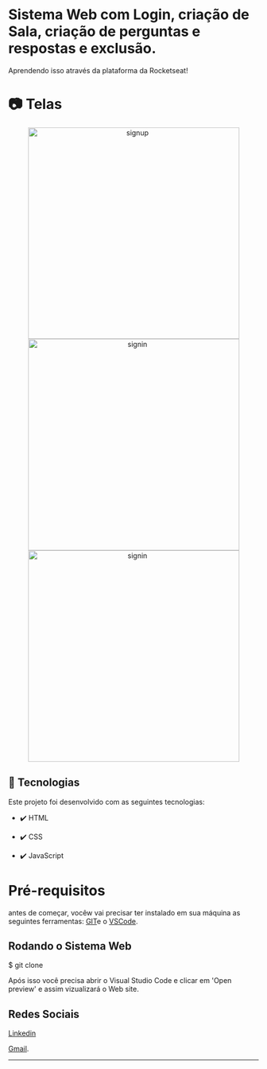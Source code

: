 # Sistema Web com Login, criação de Sala, criação de perguntas e respostas e exclusão.
Aprendendo isso através da plataforma da Rocketseat!

# 📷 Telas

<div align="center" >
  <img src="https://user-images.githubusercontent.com/44561610/145057547-27892238-892e-4781-85d4-160535aed76d.PNG" alt="signup" height="425">
  
  <img src="https://user-images.githubusercontent.com/44561610/145057553-293d8e03-17c5-426e-afcf-ea92b2be0932.PNG" alt="signin" height="425">
  
  <img src="https://user-images.githubusercontent.com/44561610/145057566-831c0b63-1d8b-4ed3-8e79-c6454144aa31.PNG" alt="signin" height="425">
  
</div>


## 🚀 Tecnologias

Este projeto foi desenvolvido com as seguintes tecnologias:

- ✔️ HTML

- ✔️ CSS

- ✔️ JavaScript



# Pré-requisitos

antes de começar, vocêw vai precisar ter instalado em sua máquina as seguintes ferramentas: [GIT](https://git-scm.com/)e o [VSCode](https://code.visualstudio.com/download).

<h2> Rodando o Sistema Web </h2>
$ git clone <https://github.com/thaiscris24/Sistema_web-master>

Após isso você precisa abrir o Visual Studio Code e clicar em 'Open preview' e assim vizualizará o Web site.



## Redes Sociais

[Linkedin](https://www.linkedin.com/in/thais-cristina-40b312179/)

[Gmail](Thaiscris556@gmail.com).


---
